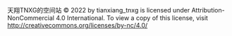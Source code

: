 天翔TNXG的空间站 © 2022 by tianxiang_tnxg is licensed under Attribution-NonCommercial 4.0 International. To view a copy of this license, visit http://creativecommons.org/licenses/by-nc/4.0/